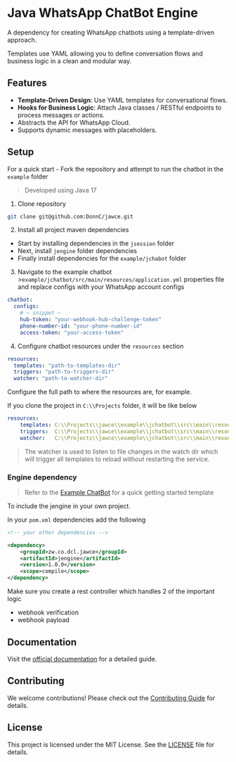 # Java WhatsApp ChatBot Engine
A dependency for creating WhatsApp chatbots using a template-driven approach.

Templates use YAML allowing you to define conversation flows and business logic in a clean and modular
way.

## Features

- **Template-Driven Design**: Use YAML templates for conversational flows.
- **Hooks for Business Logic**: Attach Java classes / RESTful endpoints to process messages or actions.
- Abstracts the API for WhatsApp Cloud.
- Supports dynamic messages with placeholders.

## Setup
For a quick start - Fork the repository and attempt to run the chatbot in the `example` folder

> Developed using Java 17

1. Clone repository
```bash
git clone git@github.com:DonnC/jawce.git
```
2. Install all project maven dependencies
- Start by installing dependencies in the `jsession` folder
- Next, install `jengine` folder dependencies
- Finally install dependencies for the `example/jchabot` folder
3. Navigate to the example chatbot >`example/jchatbot/src/main/resources/application.yml` properties file 
and replace configs with your WhatsApp account configs

```yaml
chatbot:
  configs:
    # ~ snippet ~
    hub-token: "your-webhook-hub-challenge-token"
    phone-number-id: "your-phone-number-id"
    access-token: "your-access-token"
```
4. Configure chatbot resources under the `resources` section
```yaml
resources:
  templates: "path-to-templates-dir"
  triggers: "path-to-triggers-dir"
  watcher: "path-to-watcher-dir"
```

Configure the full path to where the resources are, for example. 

If you clone the project in `C:\\Projects` folder, it will be like below
```yaml
resources:
    templates: C:\\Projects\\jawce\\example\\jchatbot\\src\\main\\resources\\templates
    triggers:  C:\\Projects\\jawce\\example\\jchatbot\\src\\main\\resources\\triggers
    watcher:   C:\\Projects\\jawce\\example\\jchatbot\\src\\main\\resources\\watch
```

> The watcher is used to listen to file changes in the watch dir which will trigger all templates to reload without restarting the service.

### Engine dependency
> Refer to the [Example ChatBot](https://github.com/DonnC/jawce/tree/main/example/jchatbot) for a quick getting started template

To include the jengine in your own project.

In your `pom.xml` dependencies add the following

```xml
<!-- your other dependencies -->

<dependency>
    <groupId>zw.co.dcl.jawce</groupId>
    <artifactId>jengine</artifactId>
    <version>1.0.0</version>
    <scope>compile</scope>
</dependency>
```

Make sure you create a rest controller which handles 2 of the important logic
- webhook verification
- webhook payload

## Documentation

Visit the [official documentation](https://docs.page/donnc/wce) for a detailed guide.

## Contributing

We welcome contributions! Please check out the [Contributing Guide](https://github.com/DonnC/jawce/blob/master/CONTRIBUTING.md) for details.

## License

This project is licensed under the MIT License. See the [LICENSE](https://github.com/DonnC/jawce/blob/master/LICENCE) file for details.
